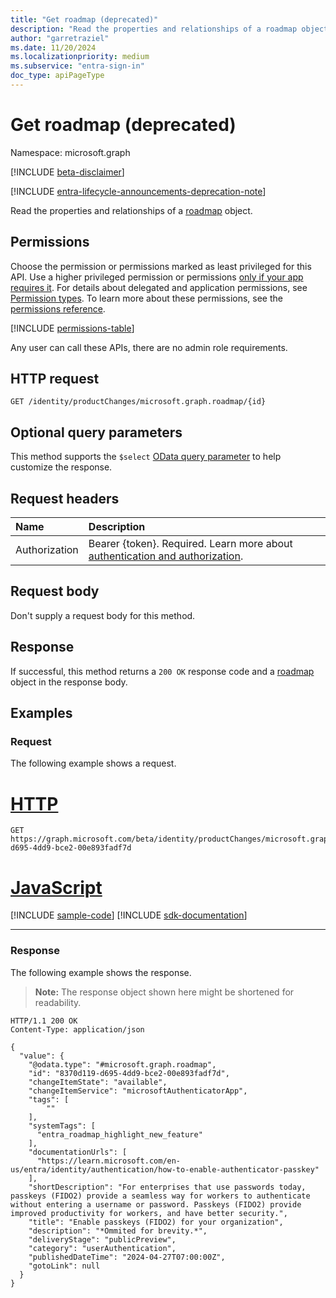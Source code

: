 ```yaml
---
title: "Get roadmap (deprecated)"
description: "Read the properties and relationships of a roadmap object."
author: "garretraziel"
ms.date: 11/20/2024
ms.localizationpriority: medium
ms.subservice: "entra-sign-in"
doc_type: apiPageType
---
```


# Get roadmap (deprecated)

Namespace: microsoft.graph

[!INCLUDE [beta-disclaimer](../../includes/beta-disclaimer.md)]

[!INCLUDE [entra-lifecycle-announcements-deprecation-note](../includes/entra-lifecycle-announcements-deprecation-note.md)]

Read the properties and relationships of a [roadmap](../resources/roadmap.md) object.

## Permissions

Choose the permission or permissions marked as least privileged for this API. Use a higher privileged permission or permissions [only if your app requires it](/graph/permissions-overview#best-practices-for-using-microsoft-graph-permissions). For details about delegated and application permissions, see [Permission types](/graph/permissions-overview#permission-types). To learn more about these permissions, see the [permissions reference](/graph/permissions-reference).

<!-- { "blockType": "permissions", "name": "roadmap_get" } -->
[!INCLUDE [permissions-table](../includes/permissions/roadmap-get-permissions.md)]

Any user can call these APIs, there are no admin role requirements.

## HTTP request

<!-- {
  "blockType": "ignored"
}
-->
``` http
GET /identity/productChanges/microsoft.graph.roadmap/{id}
```

## Optional query parameters

This method supports the `$select` [OData query parameter](/graph/query-parameters) to help customize the response.

## Request headers

|Name|Description|
|:---|:---|
|Authorization|Bearer {token}. Required. Learn more about [authentication and authorization](/graph/auth/auth-concepts).|

## Request body

Don't supply a request body for this method.

## Response

If successful, this method returns a `200 OK` response code and a [roadmap](../resources/roadmap.md) object in the response body.

## Examples

### Request

The following example shows a request.
# [HTTP](#tab/http)
<!-- {
  "blockType": "request",
  "name": "get_roadmap"
}
-->
``` http
GET https://graph.microsoft.com/beta/identity/productChanges/microsoft.graph.roadmap/8370d119-d695-4dd9-bce2-00e893fadf7d
```

# [JavaScript](#tab/javascript)
[!INCLUDE [sample-code](../includes/snippets/javascript/get-roadmap-javascript-snippets.md)]
[!INCLUDE [sdk-documentation](../includes/snippets/snippets-sdk-documentation-link.md)]

---

### Response

The following example shows the response.
>**Note:** The response object shown here might be shortened for readability.
<!-- {
  "blockType": "response",
  "truncated": true,
  "@odata.type": "microsoft.graph.roadmap"
}
-->
``` http
HTTP/1.1 200 OK
Content-Type: application/json

{
  "value": {
    "@odata.type": "#microsoft.graph.roadmap",
    "id": "8370d119-d695-4dd9-bce2-00e893fadf7d",
    "changeItemState": "available",
    "changeItemService": "microsoftAuthenticatorApp",
    "tags": [
        ""
    ],
    "systemTags": [
      "entra_roadmap_highlight_new_feature"
    ],
    "documentationUrls": [
      "https://learn.microsoft.com/en-us/entra/identity/authentication/how-to-enable-authenticator-passkey"
    ],
    "shortDescription": "For enterprises that use passwords today, passkeys (FIDO2) provide a seamless way for workers to authenticate without entering a username or password. Passkeys (FIDO2) provide improved productivity for workers, and have better security.",
    "title": "Enable passkeys (FIDO2) for your organization",
    "description": "*Ommited for brevity.*",
    "deliveryStage": "publicPreview",
    "category": "userAuthentication",
    "publishedDateTime": "2024-04-27T07:00:00Z",
    "gotoLink": null
  }
}
```

